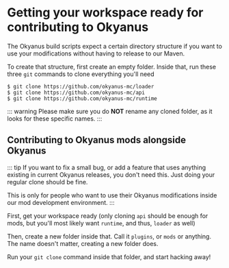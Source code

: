 # Getting your workspace ready for contributing to Okyanus

The Okyanus build scripts expect a certain directory structure if you want to
use your modifications without having to release to our Maven.

To create that structure, first create an empty folder. Inside that,
run these three `git` commands to clone everything you'll need

```
$ git clone https://github.com/okyanus-mc/loader
$ git clone https://github.com/okyanus-mc/api
$ git clone https://github.com/okyanus-mc/runtime
```

::: warning
Please make sure you do **NOT** rename any cloned folder, as it looks for these
specific names.
:::

## Contributing to Okyanus mods alongside Okyanus

::: tip
If you want to fix a small bug, or add a feature that uses anything existing in
current Okyanus releases, you don't need this. Just doing your regular clone
should be fine.

This is only for people who want to use their Okyanus modifications inside our
mod development environment.
:::

First, get your workspace ready (only cloning `api` should be enough for
mods, but you'll most likely want `runtime`, and thus, `loader` as well)

Then, create a new folder inside that. Call it `plugins`, or `mods` or anything.
The name doesn't matter, creating a new folder does.

Run your `git clone` command inside that folder, and start hacking away!
